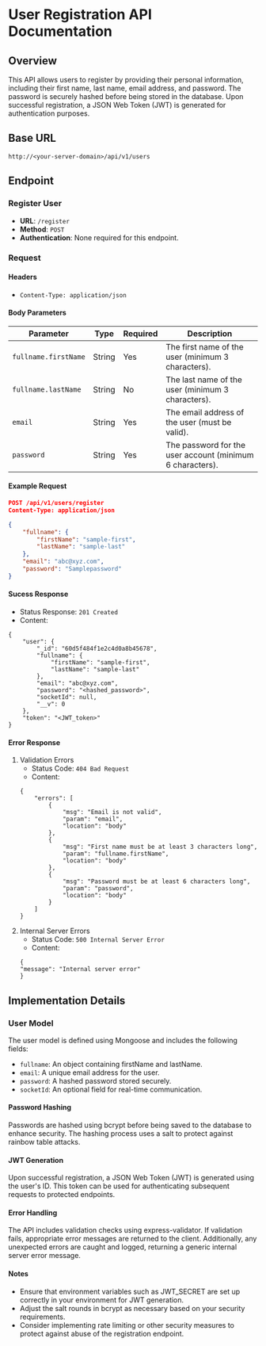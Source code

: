 # User Registration API Documentation

## Overview

This API allows users to register by providing their personal information, including their first name, last name, email address, and password. The password is securely hashed before being stored in the database. Upon successful registration, a JSON Web Token (JWT) is generated for authentication purposes.

## Base URL

`http://<your-server-domain>/api/v1/users`


## Endpoint

### Register User

- **URL**: `/register`
- **Method**: `POST`
- **Authentication**: None required for this endpoint.

### Request

#### Headers

- `Content-Type: application/json`

#### Body Parameters

| Parameter                | Type   | Required | Description                                      |
|--------------------------|--------|----------|--------------------------------------------------|
| `fullname.firstName`     | String | Yes      | The first name of the user (minimum 3 characters). |
| `fullname.lastName`      | String | No       | The last name of the user (minimum 3 characters). |
| `email`                  | String | Yes      | The email address of the user (must be valid).   |
| `password`               | String | Yes      | The password for the user account (minimum 6 characters). |

#### Example Request

```json
POST /api/v1/users/register
Content-Type: application/json

{
    "fullname": {
        "firstName": "sample-first",
        "lastName": "sample-last"
    },
    "email": "abc@xyz.com",
    "password": "Samplepassword"
}
```

#### Sucess Response

- Status Response: `201 Created`
- Content:

```
{
    "user": {
        "_id": "60d5f484f1e2c4d0a8b45678",
        "fullname": {
            "firstName": "sample-first",
            "lastName": "sample-last"
        },
        "email": "abc@xyz.com",
        "password": "<hashed_password>",
        "socketId": null,
        "__v": 0
    },
    "token": "<JWT_token>"
}
```

#### Error Response

1. Validation Errors
   - Status Code: `404 Bad Request`
   - Content:
    ```
    {
        "errors": [
            {
                "msg": "Email is not valid",
                "param": "email",
                "location": "body"
            },
            {
                "msg": "First name must be at least 3 characters long",
                "param": "fullname.firstName",
                "location": "body"
            },
            {
                "msg": "Password must be at least 6 characters long",
                "param": "password",
                "location": "body"
            }
        ]
    }
    ```
2. Internal Server Errors
   - Status Code: `500 Internal Server Error`
   - Content:
    ```
    {
    "message": "Internal server error"
    }

    ```

## Implementation Details

### User Model

The user model is defined using Mongoose and includes the following fields:
- `fullname`: An object containing firstName and lastName.
- `email`: A unique email address for the user.
- `password`: A hashed password stored securely.
- `socketId`: An optional field for real-time communication.

#### Password Hashing
Passwords are hashed using bcrypt before being saved to the database to enhance security. The hashing process uses a salt to protect against rainbow table attacks.

#### JWT Generation
Upon successful registration, a JSON Web Token (JWT) is generated using the user's ID. This token can be used for authenticating subsequent requests to protected endpoints.

#### Error Handling
The API includes validation checks using express-validator. If validation fails, appropriate error messages are returned to the client. Additionally, any unexpected errors are caught and logged, returning a generic internal server error message.

#### Notes
- Ensure that environment variables such as JWT_SECRET are set up correctly in your environment for JWT generation.
- Adjust the salt rounds in bcrypt as necessary based on your security requirements.
- Consider implementing rate limiting or other security measures to protect against abuse of the registration endpoint.